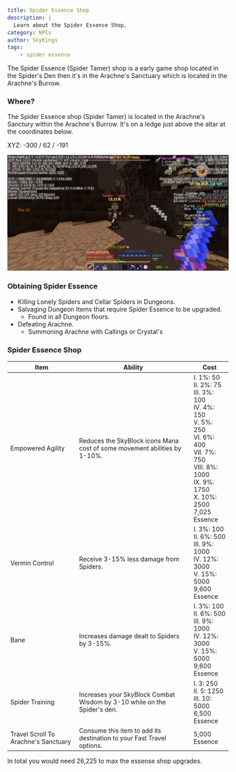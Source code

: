 ```yaml {metadata}
title: Spider Essence Shop
description: |
  Learn about the Spider Essence Shop.
category: NPCs
author: SkyKings
tags:
    - spider essence
```

The Spider Essence (Spider Tamer) shop is a early game shop located in the Spider's Den then it's in the Arachne's Sanctuary which is located in the Arachne's Burrow.

### Where?
The Spider Essence shop (Spider Tamer) is located in the Arachne's Sanctury within the Arachne's Burrow. It's on a ledge just above the altar at the coordinates below.  

XYZ: -300 / 62 / -191

![spiderlocation](/images/spider-essence/spideressence.png)

  
### Obtaining Spider Essence  

- Killing Lonely Spiders and Cellar Spiders in Dungeons.  
- Salvaging Dungeon Items that require Spider Essence to be upgraded.  
  - Found in all Dungeon floors.  
- Defeating Arachne.  
  - Summoning Arachne with Callings or Crystal's

### Spider Essence Shop

| **Item**                             | **Ability**                                                               | **Cost**                                                                                                                                                               |
|--------------------------------------|---------------------------------------------------------------------------|------------------------------------------------------------------------------------------------------------------------------------------------------------------------|
| Empowered Agility                    | Reduces the SkyBlock icons Mana cost of some movement abilities by 1-10%. | I. 1%: 50<br>II. 2%: 75<br>III. 3%: 100<br>IV. 4%: 150<br>V. 5%: 250<br>VI. 6%: 400<br>VII. 7%: 750<br>VIII. 8%: 1000<br>IX. 9%: 1750<br>X. 10%: 2500<br>7,025 Essence |
| Vermin Control                       | Receive 3-15% less damage from Spiders.                                   | I. 3%: 100<br>II. 6%: 500<br>III. 9%: 1000<br>IV. 12%: 3000<br>V. 15%: 5000<br>9,600 Essence                                                                           |
| Bane                                 | Increases damage dealt to Spiders by 3-15%.                               | I. 3%: 100<br>II. 6%: 500<br>III. 9%: 1000<br>IV. 12%: 3000<br>V. 15%: 5000<br>9,600 Essence                                                                           |
| Spider Training                      | Increases your SkyBlock Combat Wisdom by 3-10 while on the Spider's den.  | I. 3: 250<br>II. 5: 1250<br>III. 10: 5000<br>6,500 Essence                                                                                                             |
| Travel Scroll To Arachne's Sanctuary | Consume this item to add its destination to your Fast Travel options.     | 5,000 Essence                                                                                                                                                          |


In total you would need 26,225 to max the essense shop upgrades.
